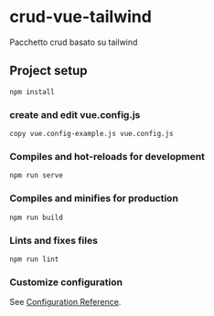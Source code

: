 # crud-vue-tailwind
Pacchetto crud basato su tailwind

## Project setup
```
npm install
```

### create and edit vue.config.js
```
copy vue.config-example.js vue.config.js
```

### Compiles and hot-reloads for development
```
npm run serve
```

### Compiles and minifies for production
```
npm run build
```

### Lints and fixes files
```
npm run lint
```

### Customize configuration
See [Configuration Reference](https://cli.vuejs.org/config/).
